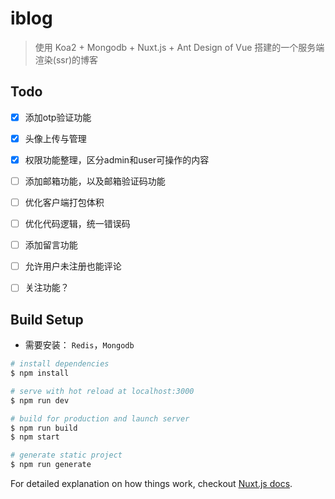 # iblog

> 使用 Koa2 + Mongodb + Nuxt.js + Ant Design of Vue 搭建的一个服务端渲染(ssr)的博客

## Todo
- [x] 添加otp验证功能

- [x] 头像上传与管理

- [x] 权限功能整理，区分admin和user可操作的内容

- [ ] 添加邮箱功能，以及邮箱验证码功能

- [ ] 优化客户端打包体积

- [ ] 优化代码逻辑，统一错误码

- [ ] 添加留言功能

- [ ] 允许用户未注册也能评论

- [ ] 关注功能？




## Build Setup

- 需要安装： `Redis`，`Mongodb`

``` bash
# install dependencies
$ npm install

# serve with hot reload at localhost:3000
$ npm run dev

# build for production and launch server
$ npm run build
$ npm start

# generate static project
$ npm run generate
```

For detailed explanation on how things work, checkout [Nuxt.js docs](https://nuxtjs.org).
